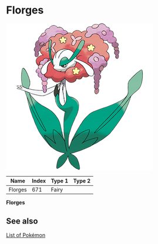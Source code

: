 # Florges


![Florges](images/671.png)

| **Name** | **Index** | **Type 1** | **Type 2** |
|----|----|----|----|
| Florges | 671 | Fairy  |  |

**Florges** 

## See also

[List of Pokémon](../pokemon.md)
